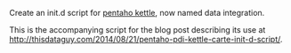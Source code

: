 Create an init.d script for [pentaho kettle], now named data integration.

This is the accompanying script for the blog post describing its use at http://thisdataguy.com/2014/08/21/pentaho-pdi-kettle-carte-init-d-script/.

[pentaho kettle]:http://community.pentaho.com/projects/data-integration/